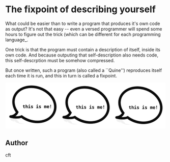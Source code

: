 <!-- BEGIN TITLE -->
# The fixpoint of describing yourself
<!-- END TITLE -->

<!-- BEGIN BODY -->
What could be easier than to write a program that produces it's own
code as output? It's not that easy -- even a versed programmer will
spend some hours to figure out the trick (which can be different for each
programming language_.

One trick is that the program must contain a description of itself,
inside its own code. And because outputing that self-description also
needs code, this self-descrption must be somehow compressed.

But once written, such a program (also called a ``Quine'') reproduces
itself each time it is run, and this in turn is called a fixpoint.
<!-- END BODY -->

![speech bubble](../images/image-121-quine.png)

## Author
<!-- BEGIN AUTHOR -->
cft
<!-- END AUTHOR -->
